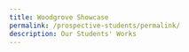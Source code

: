 ```yaml
---
title: Woodgrove Showcase
permalink: /prospective-students/permalink/
description: Our Students' Works
---
```

